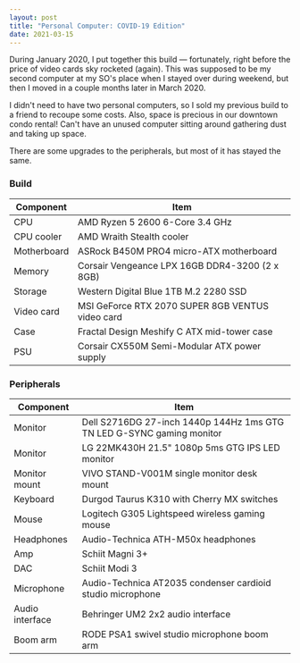 ```yaml
---
layout: post
title: "Personal Computer: COVID-19 Edition"
date: 2021-03-15
---
```


During January 2020, I put together this build — fortunately, right before the price of video cards sky rocketed (again). This was supposed to be my second computer at my SO's place when I stayed over during weekend, but then I moved in a couple months later in March 2020.

I didn't need to have two personal computers, so I sold my previous build to a friend to recoupe some costs. Also, space is precious in our downtown condo rental! Can't have an unused computer sitting around gathering dust and taking up space.

There are some upgrades to the peripherals, but most of it has stayed the same.

### Build

| Component   | Item                                             |
|-------------|--------------------------------------------------|
| CPU         | AMD Ryzen 5 2600 6-Core 3.4 GHz                  |
| CPU cooler  | AMD Wraith Stealth cooler                        |
| Motherboard | ASRock B450M PRO4 micro-ATX motherboard          |
| Memory      | Corsair Vengeance LPX 16GB DDR4-3200 (2 x 8GB)   |
| Storage     | Western Digital Blue 1TB M.2 2280 SSD            |
| Video card  | MSI GeForce RTX 2070 SUPER 8GB VENTUS video card |
| Case        | Fractal Design Meshify C ATX mid-tower case      |
| PSU         | Corsair CX550M Semi-Modular ATX power supply     |

### Peripherals

| Component       | Item                                                                  |
|-----------------|-----------------------------------------------------------------------|
| Monitor         | Dell S2716DG 27-inch 1440p 144Hz 1ms GTG TN LED G-SYNC gaming monitor |
| Monitor         | LG 22MK430H 21.5" 1080p 5ms GTG IPS LED monitor                       |
| Monitor mount   | VIVO STAND-V001M single monitor desk mount                            |
| Keyboard        | Durgod Taurus K310 with Cherry MX switches                            |
| Mouse           | Logitech G305 Lightspeed wireless gaming mouse                        |
| Headphones      | Audio-Technica ATH-M50x headphones                                    |
| Amp             | Schiit Magni 3+                                                       |
| DAC             | Schiit Modi 3                                                         |
| Microphone      | Audio-Technica AT2035 condenser cardioid studio microphone            |
| Audio interface | Behringer UM2 2x2 audio interface                                     |
| Boom arm        | RODE PSA1 swivel studio microphone boom arm                           |
